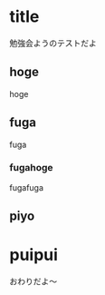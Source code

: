 # title
  勉強会ようのテストだよ
 ## hoge
 hoge
 ## fuga
 fuga
 ### fugahoge
 fugafuga
 ## piyo
# puipui
おわりだよ〜
